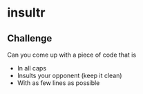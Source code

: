 insultr
==========

Challenge
-------------
Can you come up with a piece of code that is

* In all caps
* Insults your opponent (keep it clean)
* With as few lines as possible
